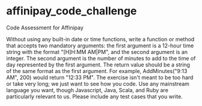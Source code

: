 # affinipay_code_challenge
Code Assessment for Affinipay

Without using any built-in date or time functions, write a function or method that accepts two mandatory arguments: the first argument is a 12-hour time string with the format "[H]H:MM AM|PM", and the second argument is an integer. The second argument is the number of minutes to add to the time of day represented by the first argument. The return value should be a string of the same format as the first argument. For example, AddMinutes("9:13 AM", 200) would return "12:33 PM". The exercise isn't meant to be too hard or take very long; we just want to see how you code. Use any mainstream language you want, though Javascript, Java, Scala, and Ruby are particularly relevant to us. Please include any test cases that you write.
